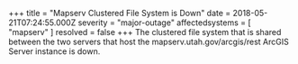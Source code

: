 +++
title = "Mapserv Clustered File System is Down"
date = 2018-05-21T07:24:55.000Z
severity = "major-outage"
affectedsystems = [
  "mapserv"
]
resolved = false
+++
The clustered file system that is shared between the two servers that host the mapserv.utah.gov/arcgis/rest ArcGIS Server instance is down.

